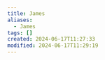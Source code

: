 ```yaml
---
title: James
aliases:
  - James
tags: []
created: 2024-06-17T11:27:33
modified: 2024-06-17T11:29:19
---
```

